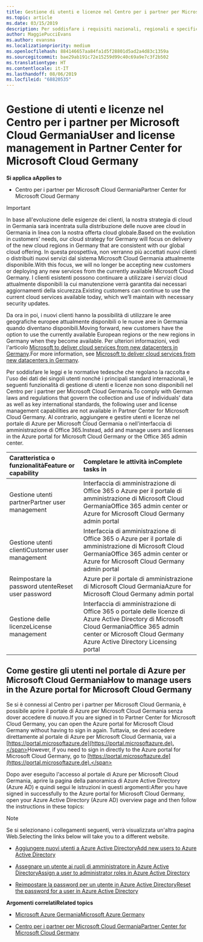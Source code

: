 ```yaml
---
title: Gestione di utenti e licenze nel Centro per i partner per Microsoft Cloud Germania | Centro per i partner per Microsoft Cloud Germania
ms.topic: article
ms.date: 03/15/2019
description: Per soddisfare i requisiti nazionali, regionali e specifici del settore che regolano la raccolta e l'utilizzo dei dati dei singoli utenti, le funzionalità di gestione degli utenti non sono disponibili nel Centro per i partner per Microsoft Cloud Germania. Al contrario, aggiungere e gestire gli utenti nel portale di Azure per Microsoft Cloud Germania.
author: MaggiePucciEvans
ms.author: evansma
ms.localizationpriority: medium
ms.openlocfilehash: 884146657aa84fa1d5f28801d5ad2a4d83c1359a
ms.sourcegitcommit: bae29ab191c72e15259d99c40c69a9e7c3f2b502
ms.translationtype: HT
ms.contentlocale: it-IT
ms.lasthandoff: 08/06/2019
ms.locfileid: "68820535"
---
```

# <a name="user-and-license-management-in-partner-center-for-microsoft-cloud-germany"></a><span data-ttu-id="39f87-104">Gestione di utenti e licenze nel Centro per i partner per Microsoft Cloud Germania</span><span class="sxs-lookup"><span data-stu-id="39f87-104">User and license management in Partner Center for Microsoft Cloud Germany</span></span>

<span data-ttu-id="39f87-105">**Si applica a**</span><span class="sxs-lookup"><span data-stu-id="39f87-105">**Applies to**</span></span>

-  <span data-ttu-id="39f87-106">Centro per i partner per Microsoft Cloud Germania</span><span class="sxs-lookup"><span data-stu-id="39f87-106">Partner Center for Microsoft Cloud Germany</span></span>

> [!IMPORTANT]
> <span data-ttu-id="39f87-107">In base all'evoluzione delle esigenze dei clienti, la nostra strategia di cloud in Germania sarà incentrata sulla distribuzione delle nuove aree cloud in Germania in linea con la nostra offerta cloud globale.</span><span class="sxs-lookup"><span data-stu-id="39f87-107">Based on the evolution in customers’ needs, our cloud strategy for Germany will focus on delivery of the new cloud regions in Germany that are consistent with our global cloud offering.</span></span> <span data-ttu-id="39f87-108">In questa prospettiva, non verranno più accettati nuovi clienti o distribuiti nuovi servizi dal sistema Microsoft Cloud Germania attualmente disponibile.</span><span class="sxs-lookup"><span data-stu-id="39f87-108">With this focus, we will no longer be accepting new customers or deploying any new services from the currently available Microsoft Cloud Germany.</span></span> <span data-ttu-id="39f87-109">I clienti esistenti possono continuare a utilizzare i servizi cloud attualmente disponibili la cui manutenzione verrà garantita dai necessari aggiornamenti della sicurezza.</span><span class="sxs-lookup"><span data-stu-id="39f87-109">Existing customers can continue to use the current cloud services available today, which we’ll maintain with necessary security updates.</span></span>
>  
> <span data-ttu-id="39f87-110">Da ora in poi, i nuovi clienti hanno la possibilità di utilizzare le aree geografiche europee attualmente disponibili o le nuove aree in Germania quando diventano disponibili.</span><span class="sxs-lookup"><span data-stu-id="39f87-110">Moving forward, new customers have the option to use the currently available European regions or the new regions in Germany when they become available.</span></span> <span data-ttu-id="39f87-111">Per ulteriori informazioni, vedi l'articolo [Microsoft to deliver cloud services from new datacenters in Germany](https://news.microsoft.com/europe/2018/08/31/microsoft-to-deliver-cloud-services-from-new-datacentres-in-germany-in-2019-to-meet-evolving-customer-needs/).</span><span class="sxs-lookup"><span data-stu-id="39f87-111">For more information, see [Microsoft to deliver cloud services from new datacenters in Germany](https://news.microsoft.com/europe/2018/08/31/microsoft-to-deliver-cloud-services-from-new-datacentres-in-germany-in-2019-to-meet-evolving-customer-needs/).</span></span>

<span data-ttu-id="39f87-112">Per soddisfare le leggi e le normative tedesche che regolano la raccolta e l'uso dei dati dei singoli utenti nonché i principali standard internazionali, le seguenti funzionalità di gestione di utenti e licenze non sono disponibili nel Centro per i partner per Microsoft Cloud Germania.</span><span class="sxs-lookup"><span data-stu-id="39f87-112">To comply with German laws and regulations that govern the collection and use of individuals' data as well as key international standards, the following user and license management capabilities are not available in Partner Center for Microsoft Cloud Germany.</span></span> <span data-ttu-id="39f87-113">Al contrario, aggiungere e gestire utenti e licenze nel portale di Azure per Microsoft Cloud Germania o nell'interfaccia di amministrazione di Office 365.</span><span class="sxs-lookup"><span data-stu-id="39f87-113">Instead, add and manage users and licenses in the Azure portal for Microsoft Cloud Germany or the Office 365 admin center.</span></span>

<span data-ttu-id="39f87-114">Caratteristica o funzionalità</span><span class="sxs-lookup"><span data-stu-id="39f87-114">Feature or capability</span></span> | <span data-ttu-id="39f87-115">Completare le attività in</span><span class="sxs-lookup"><span data-stu-id="39f87-115">Complete tasks in</span></span>
:--- | :---
<span data-ttu-id="39f87-116">Gestione utenti partner</span><span class="sxs-lookup"><span data-stu-id="39f87-116">Partner user management</span></span> | <span data-ttu-id="39f87-117">Interfaccia di amministrazione di Office 365 o Azure per il portale di amministrazione di Microsoft Cloud Germania</span><span class="sxs-lookup"><span data-stu-id="39f87-117">Office 365 admin center or Azure for Microsoft Cloud Germany admin portal</span></span>
<span data-ttu-id="39f87-118">Gestione utenti clienti</span><span class="sxs-lookup"><span data-stu-id="39f87-118">Customer user management</span></span> | <span data-ttu-id="39f87-119">Interfaccia di amministrazione di Office 365 o Azure per il portale di amministrazione di Microsoft Cloud Germania</span><span class="sxs-lookup"><span data-stu-id="39f87-119">Office 365 admin center or Azure for Microsoft Cloud Germany admin portal</span></span>
<span data-ttu-id="39f87-120">Reimpostare la password utente</span><span class="sxs-lookup"><span data-stu-id="39f87-120">Reset user password</span></span> | <span data-ttu-id="39f87-121">Azure per il portale di amministrazione di Microsoft Cloud Germania</span><span class="sxs-lookup"><span data-stu-id="39f87-121">Azure for Microsoft Cloud Germany admin portal</span></span>
<span data-ttu-id="39f87-122">Gestione delle licenze</span><span class="sxs-lookup"><span data-stu-id="39f87-122">License management</span></span> | <span data-ttu-id="39f87-123">Interfaccia di amministrazione di Office 365 o portale delle licenze di Azure Active Directory di Microsoft Cloud Germania</span><span class="sxs-lookup"><span data-stu-id="39f87-123">Office 365 admin center or Microsoft Cloud Germany Azure Active Directory Licensing portal</span></span>

## <a name="how-to-manage-users-in-the-azure-portal-for-microsoft-cloud-germany"></a><span data-ttu-id="39f87-124">Come gestire gli utenti nel portale di Azure per Microsoft Cloud Germania</span><span class="sxs-lookup"><span data-stu-id="39f87-124">How to manage users in the Azure portal for Microsoft Cloud Germany</span></span> 

<span data-ttu-id="39f87-125">Se si è connessi al Centro per i partner per Microsoft Cloud Germania, è possibile aprire il portale di Azure per Microsoft Cloud Germania senza dover accedere di nuovo.</span><span class="sxs-lookup"><span data-stu-id="39f87-125">If you are signed in to Partner Center for Microsoft Cloud Germany, you can open the Azure portal for Microsoft Cloud Germany without having to sign in again.</span></span> <span data-ttu-id="39f87-126">Tuttavia, se devi accedere direttamente al portale di Azure per Microsoft Cloud Germania, vai a [https://portal.microsoftazure.de](https://portal.microsoftazure.de).</span><span class="sxs-lookup"><span data-stu-id="39f87-126">However, if you need to sign in directly to the Azure portal for Microsoft Cloud Germany, go to [https://portal.microsoftazure.de](https://portal.microsoftazure.de).</span></span> 

<span data-ttu-id="39f87-127">Dopo aver eseguito l'accesso al portale di Azure per Microsoft Cloud Germania, aprire la pagina della panoramica di Azure Active Directory (Azure AD) e quindi segui le istruzioni in questi argomenti:</span><span class="sxs-lookup"><span data-stu-id="39f87-127">After you have signed in successfully to the Azure portal for Microsoft Cloud Germany, open your Azure Active Directory (Azure AD) overview page and then follow the instructions in these topics:</span></span>

> [!NOTE]  
> <span data-ttu-id="39f87-128">Se si selezionano i collegamenti seguenti, verrà visualizzata un'altra pagina Web.</span><span class="sxs-lookup"><span data-stu-id="39f87-128">Selecting the links below will take you to a different website.</span></span> 

-  [<span data-ttu-id="39f87-129">Aggiungere nuovi utenti a Azure Active Directory</span><span class="sxs-lookup"><span data-stu-id="39f87-129">Add new users to Azure Active Directory</span></span>](https://docs.microsoft.com/azure/active-directory/active-directory-users-create-azure-portal)

-  [<span data-ttu-id="39f87-130">Assegnare un utente ai ruoli di amministratore in Azure Active Directory</span><span class="sxs-lookup"><span data-stu-id="39f87-130">Assign a user to administrator roles in Azure Active Directory</span></span>](https://docs.microsoft.com/azure/active-directory/active-directory-users-assign-role-azure-portal)

-  [<span data-ttu-id="39f87-131">Reimpostare la password per un utente in Azure Active Directory</span><span class="sxs-lookup"><span data-stu-id="39f87-131">Reset the password for a user in Azure Active Directory</span></span>](https://docs.microsoft.com/azure/active-directory/active-directory-users-reset-password-azure-portal)

<span data-ttu-id="39f87-132">**Argomenti correlati**</span><span class="sxs-lookup"><span data-stu-id="39f87-132">**Related topics**</span></span>

-  [<span data-ttu-id="39f87-133">Microsoft Azure Germania</span><span class="sxs-lookup"><span data-stu-id="39f87-133">Microsoft Azure Germany</span></span>](https://azure.microsoft.com/global-infrastructure/germany/)

-  [<span data-ttu-id="39f87-134">Centro per i partner per Microsoft Cloud Germania</span><span class="sxs-lookup"><span data-stu-id="39f87-134">Partner Center for Microsoft Cloud Germany</span></span>](partner-center-for-microsoft-cloud-germany.md)


